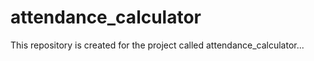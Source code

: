 # attendance_calculator
This repository is created for the project called attendance_calculator... 
